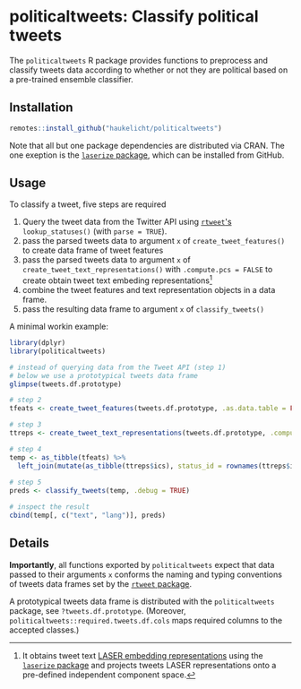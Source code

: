 # politicaltweets: Classify political tweets

The `politicaltweets` R package provides functions to preprocess and classify tweets data according to whether or not they are political based on a pre-trained ensemble classifier.

## Installation

```r
remotes::install_github("haukelicht/politicaltweets")
```

Note that all but one package dependencies are distributed via CRAN.
The one exeption is the [`laserize` package](https://github.com/haukelicht/laserize), which can be installed from GitHub.

## Usage

To classify a tweet, five steps are required

1. Query the tweet data from the Twitter API using [`rtweet`'s](https://rtweet.info/) `lookup_statuses()` (with `parse = TRUE`).
2. pass the parsed tweets data to argument `x` of `create_tweet_features()` to create data frame of tweet features
3. pass the parsed tweets data to argument `x` of `create_tweet_text_representations()` with `.compute.pcs = FALSE` to create obtain tweet text embeding representations[^embedding]
4. combine the tweet features and text representation objects in a data frame.
5. pass the resulting data frame to argument `x` of `classify_tweets()`

[^embedding]: It obtains tweet text [LASER embedding representations](https://github.com/facebookresearch/LASER) using the [`laserize` package](https://github.com/haukelicht/laserize) and projects tweets LASER representations onto a pre-defined independent component space.

A minimal workin example:

```r
library(dplyr)
library(politicaltweets)

# instead of querying data from the Tweet API (step 1)
# below we use a prototypical tweets data frame
glimpse(tweets.df.prototype)

# step 2
tfeats <- create_tweet_features(tweets.df.prototype, .as.data.table = FALSE)

# step 3
ttreps <- create_tweet_text_representations(tweets.df.prototype, .compute.pcs = FALSE, check.languages = FALSE)

# step 4
temp <- as_tibble(tfeats) %>%
  left_join(mutate(as_tibble(ttreps$ics), status_id = rownames(ttreps$ics)))
  
# step 5
preds <- classify_tweets(temp, .debug = TRUE) 

# inspect the result
cbind(temp[, c("text", "lang")], preds)
```

## Details

**Importantly**, all functions exported by `politicaltweets` expect that data passed to 
their arguments `x` conforms the naming and typing conventions of tweets data frames set by 
the [`rtweet` package](https://rtweet.info/).

A prototypical tweets data frame is distributed with the `politicaltweets` package, 
see `?tweets.df.prototype`.
(Moreover, `politicaltweets::required.tweets.df.cols` maps required columns to the accepted classes.)


